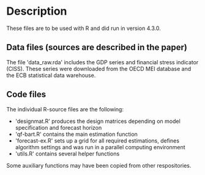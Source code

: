 # Description
These files are to be used with R and did run in version 4.3.0. 

## Data files (sources are described in the paper)
The file 'data_raw.rda' includes the GDP series and financial stress indicator (CISS). These series were downloaded from the OECD MEI database and the ECB statistical data warehouse.

## Code files
The individual R-source files are the following:

- 'designmat.R' produces the design matrices depending on model specification and forecast horizon
- 'qf-bart.R' contains the main estimation function
- 'forecast-ex.R' sets up a grid for all required estimations, defines algorithm settings and was run in a parallel computing environment
- 'utils.R' contains several helper functions

Some auxiliary functions may have been copied from other respositories.
